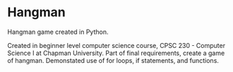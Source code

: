# Hangman
Hangman game created in Python.

Created in beginner level computer science course, CPSC 230 - Computer Science I at Chapman University. Part of final requirements, create a game of hangman. Demonstated use of for loops, if statements, and functions. 
